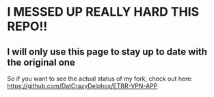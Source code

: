 # I MESSED UP REALLY HARD THIS REPO!!

## I will only use this page to stay up to date with the original one
So if you want to see the actual status of my fork, check out here:
https://github.com/DatCrazyDelphox/ETBR-VPN-APP
